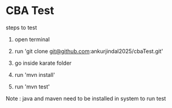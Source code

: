 # CBA Test

steps to test

1. open terminal

2. run 'git clone git@github.com:ankurjindal2025/cbaTest.git'

3. go inside karate folder
4. run 'mvn install'
5. run 'mvn test'





Note : java and maven need to be installed in system to run test  

